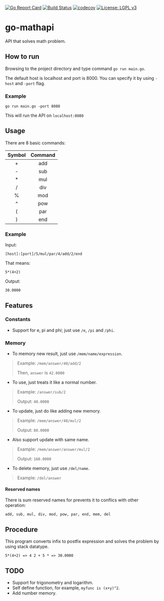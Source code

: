 [![Go Report Card](https://goreportcard.com/badge/github.com/guitarpawat/go-mathapi)](https://goreportcard.com/report/github.com/guitarpawat/go-mathapi)
[![Build Status](https://travis-ci.org/guitarpawat/go-mathapi.svg?branch=dev)](https://travis-ci.org/guitarpawat/go-mathapi)
[![codecov](https://codecov.io/gh/guitarpawat/go-mathapi/branch/master/graph/badge.svg)](https://codecov.io/gh/guitarpawat/go-mathapi)
[![License: LGPL v3](https://img.shields.io/badge/License-LGPL%20v3-blue.svg)](https://www.gnu.org/licenses/lgpl-3.0)

# go-mathapi
API that solves math problem.

## How to run
Browsing to the project directory and type command `go run main.go`.

The default host is localhost and port is 8000. You can specify it by using `-host` and `-port` flag.

### Example
```
go run main.go -port 8080
```
This will run the API on `localhost:8080`

## Usage
There are 8 basic commands:

| Symbol | Command |
|:------:|:-------:|
| +      | add     |
| -      | sub     |
| *      | mul     |
| /      | div     |
| %      | mod     |
| ^      | pow     |
| (      | par     |
| )      | end     |

### Example
Input:
```
[host]:[port]/5/mul/par/4/add/2/end
```
That means:
```
5*(4+2)
```
Output:
```
30.0000
```

## Features

### Constants
* Support for e, pi and phi; just use `/e`, `/pi` and `/phi`.

### Memory
* To memory new result, just use `/mem/name/expression`.
> Example: `/mem/answer/40/add/2` 
> 
> Then, `answer` is `42.0000`

* To use, just treats it like a normal number.
> Example: `/answer/sub/2` 
> 
> Output: `40.0000`

* To update, just do like adding new memory.
> Example: `/mem/answer/40/mul/2` 
> 
> Output: `80.0000`

* Also support update with same name.
> Example: `/mem/answer/answer/mul/2` 
> 
> Output: `160.0000`

* To delete memory, just use `/del/name`.
> Example: `/del/answer` 

#### Reserved names
There is sum reserved names for prevents it to conflics with other operation:
```
add, sub, mul, div, mod, pow, par, end, mem, del
```

## Procedure
This program converts infix to postfix expression and solves the problem by using stack datatype.

```
5*(4+2) => 4 2 + 5 * => 30.0000
```

## TODO
* Support for trigonometry and logarithm.
* Self define function, for example, `myfunc is (x+y)^2`.
* Add number memory.